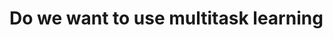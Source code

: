 # Do we want to use multitask learning
<!-- #service #p1 -->

<!-- {BearID:C10F0DA7-F0C5-437B-957A-FBD4198D6E9D-6609-0000029EB4128F94} -->
